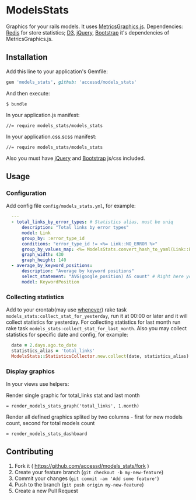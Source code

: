 # ModelsStats

Graphics for your rails models. It uses [MetricsGraphics.js](https://github.com/mozilla/metrics-graphics).
Dependencies: [Redis](http://redis.io/) for store statistics; [D3](http://d3js.org/), [jQuery](http://jquery.com/), [Bootstrap](http://getbootstrap.com/) it's dependencies of MetricsGraphics.js.

## Installation

Add this line to your application's Gemfile:

```ruby
gem 'models_stats', github: 'accessd/models_stats'
```

And then execute:

    $ bundle

In your application.js manifest:

    //= require models_stats/models_stats

In your application.css.scss manifest:

    //= require models_stats/models_stats

Also you must have [jQuery](http://jquery.com/) and [Bootstrap](http://getbootstrap.com/) js/css included.


## Usage

### Configuration

Add config file `config/models_stats.yml`, for example:

```yaml
  ---
  - total_links_by_error_types: # Statistics alias, must be uniq
      description: "Total links by error types"
      model: Link
      group_by: :error_type_id
      conditions: "error_type_id != <%= Link::NO_ERROR %>"
      group_by_values_map: <%= ModelsStats.convert_hash_to_yaml(Link::ERROR_NAMES) %> # for example map integer field to text represantation
      graph_width: 430
      graph_height: 140
  - average_by_keyword_positions:
      description: "Average by keyword positions"
      select_statement: "AVG(google_position) AS count" # Right here you may specify select query, `count` alias for function required
      model: KeywordPosition
```

### Collecting statistics

Add to your crontab(may use [whenever](https://github.com/javan/whenever)) rake task `models_stats:collect_stat_for_yesterday`, run it at 00:00 or later and it will collect statistics for yesterday.
For collecting statistics for last month run rake task `models_stats:collect_stat_for_last_month`.
Also you may collect statistics for specific date and config, for example:

```ruby
  date = 2.days.ago.to_date
  statistics_alias = 'total_links'
  ModelsStats::StatisticsCollector.new.collect(date, statistics_alias)
```

### Display graphics

In your views use helpers:

Render single graphic for total_links stat and last month

    = render_models_stats_graph('total_links', 1.month)

Render all defined graphics splited by two columns - first for new models count, second for total models count

    = render_models_stats_dashboard

## Contributing

1. Fork it ( https://github.com/accessd/models_stats/fork )
2. Create your feature branch (`git checkout -b my-new-feature`)
3. Commit your changes (`git commit -am 'Add some feature'`)
4. Push to the branch (`git push origin my-new-feature`)
5. Create a new Pull Request
